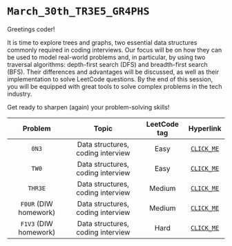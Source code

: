 # `March_30th_TR3E5_GR4PHS`

Greetings coder!

It is time to explore trees and graphs, two essential data structures commonly required in coding interviews. Our focus will be on how they can be used to model real-world problems and, in particular, by using two traversal algorithms: depth-first search (DFS) and breadth-first search (BFS). Their differences and advantages will be discussed, as well as their implementation to solve LeetCode questions. By the end of this session, you will be equipped with great tools to solve complex problems in the tech industry.

Get ready to sharpen (again) your problem-solving skills!

| Problem | Topic | LeetCode tag | Hyperlink |
| :---:   | :----:| :---:        | :---:     |
| `0N3` | Data structures, coding interview | Easy | [`CLICK_ME`](https://leetcode.com/) |
| `TW0` | Data structures, coding interview | Easy | [`CLICK_ME`](https://leetcode.com/) |
| `THR3E` | Data structures, coding interview | Medium | [`CLICK_ME`](https://leetcode.com/) |
| `F0UR` (DIW homework) | Data structures, coding interview | Medium | [`CLICK_ME`](https://leetcode.com/) |
| `F1V3` (DIW homework) | Data structures, coding interview | Hard | [`CLICK_ME`](https://leetcode.com/) |